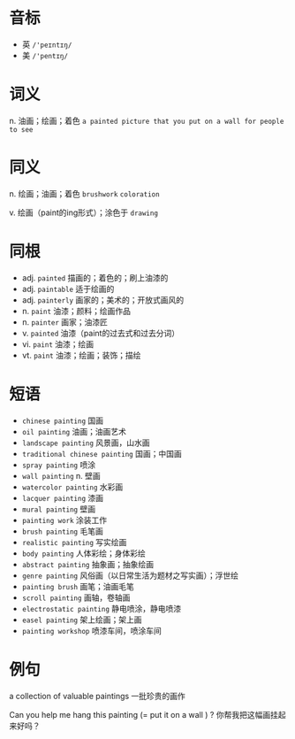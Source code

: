 # 音标

- 英 `/'peɪntɪŋ/`
- 美 `/'pentɪŋ/`

# 词义

n. 油画；绘画；着色
`a painted picture that you put on a wall for people to see`

# 同义

n. 绘画；油画；着色
`brushwork` `coloration`

v. 绘画（paint的ing形式）；涂色于
`drawing`

# 同根

- adj. `painted` 描画的；着色的；刷上油漆的
- adj. `paintable` 适于绘画的
- adj. `painterly` 画家的；美术的；开放式画风的
- n. `paint` 油漆；颜料；绘画作品
- n. `painter` 画家；油漆匠
- v. `painted` 油漆（paint的过去式和过去分词）
- vi. `paint` 油漆；绘画
- vt. `paint` 油漆；绘画；装饰；描绘

# 短语

- `chinese painting` 国画
- `oil painting` 油画；油画艺术
- `landscape painting` 风景画，山水画
- `traditional chinese painting` 国画；中国画
- `spray painting` 喷涂
- `wall painting` n. 壁画
- `watercolor painting` 水彩画
- `lacquer painting` 漆画
- `mural painting` 壁画
- `painting work` 涂装工作
- `brush painting` 毛笔画
- `realistic painting` 写实绘画
- `body painting` 人体彩绘；身体彩绘
- `abstract painting` 抽象画；抽象绘画
- `genre painting` 风俗画（以日常生活为题材之写实画）；浮世绘
- `painting brush` 画笔；油画毛笔
- `scroll painting` 画轴，卷轴画
- `electrostatic painting` 静电喷涂，静电喷漆
- `easel painting` 架上绘画；架上画
- `painting workshop` 喷漆车间，喷涂车间

# 例句

a collection of valuable paintings
一批珍贵的画作

Can you help me hang this painting (= put it on a wall ) ?
你帮我把这幅画挂起来好吗？



